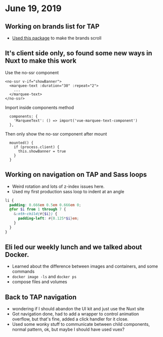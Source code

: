 # June 19, 2019

## Working on brands list for TAP
- [Used this package](https://www.npmjs.com/package/vue-marquee-text-component) to make the brands scroll

## It's client side only, so found some new ways in Nuxt to make this work

Use the no-ssr component
```vue
<no-ssr v-if="showBanner">
  <marquee-text :duration="30" :repeat="2">
    ...
  </marquee-text>
</no-ssr>
```

Import inside components method
```vue
  components: {
    'MarqueeText': () => import('vue-marquee-text-component')
  },
```

Then only show the no-ssr component after mount
```vue
  mounted() {
    if (process.client) {
      this.showBanner = true
    }
  }
```

## Working on navigation on TAP and Sass loops
- Weird rotation and lots of z-index issues here.
- Used my first production sass loop to indent at an angle

```scss
li {
  padding: 0.666em 0.5em 0.666em 0;
  @for $i from 1 through 7 {
    &:nth-child(#{$i}) {
      padding-left: #{0.125*$i}em;
    }
  }
}
```

## Eli led our weekly lunch and we talked about Docker.
- Learned about the difference between images and containers, and some commands
- `docker image -ls` and `docker ps` 
- compose files and volumes

## Back to TAP navigation
- wondering if I should abandon the UI kit and just use the Nuxt site
- Got navigation done, had to add a wrapper to control animation overflow, but that's fine, added a click handler for it close.
- Used some wonky stuff to communicate between child components, normal pattern, ok, but maybe I should have used vuex?